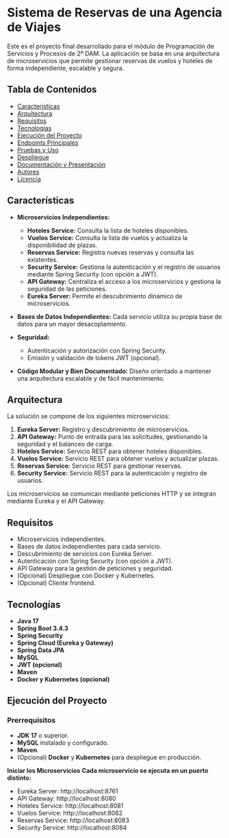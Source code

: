 # Sistema de Reservas de una Agencia de Viajes

Este es el proyecto final desarrollado para el módulo de Programación de Servicios y Procesos de 2º DAM. La aplicación se basa en una arquitectura de microservicios que permite gestionar reservas de vuelos y hoteles de forma independiente, escalable y segura.

## Tabla de Contenidos

- [Características](#características)
- [Arquitectura](#arquitectura)
- [Requisitos](#requisitos)
- [Tecnologías](#tecnologías)
- [Ejecución del Proyecto](#ejecución-del-proyecto)
- [Endpoints Principales](#endpoints-principales)
- [Pruebas y Uso](#pruebas-y-uso)
- [Despliegue](#despliegue)
- [Documentación y Presentación](#documentación-y-presentación)
- [Autores](#autores)
- [Licencia](#licencia)

## Características

- **Microservicios Independientes:**  
  - **Hoteles Service:** Consulta la lista de hoteles disponibles.
  - **Vuelos Service:** Consulta la lista de vuelos y actualiza la disponibilidad de plazas.
  - **Reservas Service:** Registra nuevas reservas y consulta las existentes.
  - **Security Service:** Gestiona la autenticación y el registro de usuarios mediante Spring Security (con opción a JWT).
  - **API Gateway:** Centraliza el acceso a los microservicios y gestiona la seguridad de las peticiones.
  - **Eureka Server:** Permite el descubrimiento dinámico de microservicios.

- **Bases de Datos Independientes:** Cada servicio utiliza su propia base de datos para un mayor desacoplamiento.

- **Seguridad:**  
  - Autenticación y autorización con Spring Security.
  - Emisión y validación de tokens JWT (opcional).

- **Código Modular y Bien Documentado:** Diseño orientado a mantener una arquitectura escalable y de fácil mantenimiento.

## Arquitectura

La solución se compone de los siguientes microservicios:

1. **Eureka Server:** Registro y descubrimiento de microservicios.
2. **API Gateway:** Punto de entrada para las solicitudes, gestionando la seguridad y el balanceo de carga.
3. **Hoteles Service:** Servicio REST para obtener hoteles disponibles.
4. **Vuelos Service:** Servicio REST para obtener vuelos y actualizar plazas.
5. **Reservas Service:** Servicio REST para gestionar reservas.
6. **Security Service:** Servicio REST para la autenticación y registro de usuarios.

Los microservicios se comunican mediante peticiones HTTP y se integran mediante Eureka y el API Gateway.

## Requisitos

- Microservicios independientes.
- Bases de datos independientes para cada servicio.
- Descubrimiento de servicios con Eureka Server.
- Autenticación con Spring Security (con opción a JWT).
- API Gateway para la gestión de peticiones y seguridad.
- (Opcional) Despliegue con Docker y Kubernetes.
- (Opcional) Cliente frontend.

## Tecnologías

- **Java 17**
- **Spring Boot 3.4.3**
- **Spring Security**
- **Spring Cloud (Eureka y Gateway)**
- **Spring Data JPA**
- **MySQL**
- **JWT (opcional)**
- **Maven**
- **Docker y Kubernetes (opcional)**

## Ejecución del Proyecto

### Prerrequisitos

- **JDK 17** o superior.
- **MySQL** instalado y configurado.
- **Maven**.
- (Opcional) **Docker** y **Kubernetes** para despliegue en producción.

**Iniciar los Microservicios**
**Cada microservicio se ejecuta en un puerto distinto:**

- Eureka Server: http://localhost:8761
- API Gateway: http://localhost:8080
- Hoteles Service: http://localhost:8081
- Vuelos Service: http://localhost:8082
- Reservas Service: http://localhost:8083
- Security Service: http://localhost:8084
